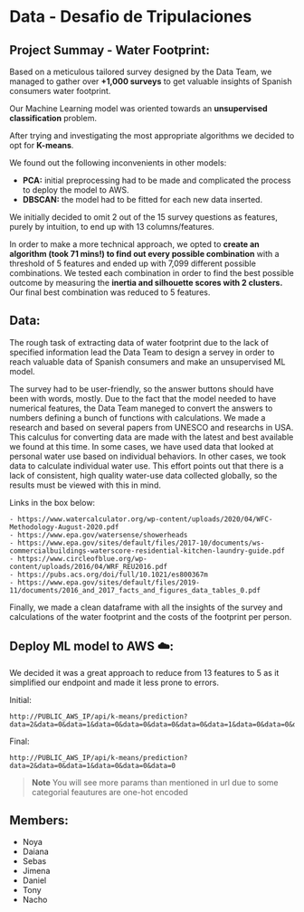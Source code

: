 # Data - Desafio de Tripulaciones


## Project Summay - Water Footprint:

Based on a meticulous tailored survey designed by the Data Team, we managed to gather over **+1,000 surveys** to get valuable insights of Spanish consumers water footprint. 

Our Machine Learning model was oriented towards an **unsupervised classification** problem.

After trying and investigating the most appropriate algorithms we decided to opt for **K-means**.

We found out the following inconvenients in other models:
* **PCA:** initial preprocessing had to be made and complicated the process to deploy the model to AWS. 
* **DBSCAN:** the model had to be fitted for each new data inserted.

We initially decided to omit 2 out of the 15 survey questions as features, purely by intuition, to end up with 13 columns/features.

In order to make a more technical approach, we opted to **create an algorithm (took 71 mins!) to find out every possible combination** with a threshold of 5 features and ended up with 7,099 different possible combinations. We tested each combination in order to find the best possible outcome by measuring the **inertia and silhouette scores with 2 clusters.** Our final best combination was reduced to 5 features. 

## Data:

The rough task of extracting data of water footprint due to the lack of specified information lead the Data Team to design a servey in order to reach valuable data of Spanish consumers and make an unsupervised ML model.

The survey had to be user-friendly, so the answer buttons should have been with words, mostly. Due to the fact that the model needed to have numerical features, the Data Team maneged to convert the answers to numbers defining a bunch of functions with calculations. We made a research and based on several papers from UNESCO and researchs in USA. This calculus for converting data are made with the latest and best available we found at this time. In some cases, we have used data that looked at personal water use based on individual behaviors. In other cases, we took data to calculate individual water use. This effort points out that there is a lack of consistent, high quality water-use data collected globally, so the results must be viewed with this in mind.

Links in the box below:
~~~
- https://www.watercalculator.org/wp-content/uploads/2020/04/WFC-Methodology-August-2020.pdf
- https://www.epa.gov/watersense/showerheads
- https://www.epa.gov/sites/default/files/2017-10/documents/ws-commercialbuildings-waterscore-residential-kitchen-laundry-guide.pdf
- https://www.circleofblue.org/wp-content/uploads/2016/04/WRF_REU2016.pdf
- https://pubs.acs.org/doi/full/10.1021/es800367m
- https://www.epa.gov/sites/default/files/2019-11/documents/2016_and_2017_facts_and_figures_data_tables_0.pdf
~~~
Finally, we made a clean dataframe with all the insights of the survey and calculations of the water footprint and the costs of the footprint per person.

## Deploy ML model to AWS ☁️:

We decided it was a great approach to reduce from 13 features to 5 as it simplified our endpoint and made it less prone to errors.

Initial:
~~~
http://PUBLIC_AWS_IP/api/k-means/prediction?data=2&data=0&data=1&data=0&data=0&data=0&data=0&data=1&data=0&data=0&data=1&data=1&data=0&data=0&data=1&data=1&data=0
~~~

Final:
~~~
http://PUBLIC_AWS_IP/api/k-means/prediction?data=2&data=0&data=1&data=0&data=0&data=0
~~~


> **Note**
> You will see more params than mentioned in url due to some categorial feautures are one-hot encoded








## Members:

* Noya
* Daiana
* Sebas
* Jimena
* Daniel
* Tony
* Nacho
